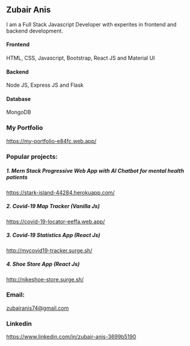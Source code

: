 ## Zubair Anis

I am a Full Stack Javascript Developer with experites in frontend and backend development.



#### Frontend

HTML, CSS, Javascript, Bootstrap, React JS and Material UI 

#### Backend

Node JS, Express JS and Flask

#### Database

MongoDB



### My Portfolio

https://my-portfolio-e84fc.web.app/



### Popular projects:

##### 1. Mern Stack Progressive Web App with AI Chatbot for mental health patients
 https://stark-island-44284.herokuapp.com/
##### 2. Covid-19 Map Tracker (Vanilla Js)
https://covid-19-locator-eeffa.web.app/
##### 3. Covid-19 Statistics App (React Js)
http://mycovid19-tracker.surge.sh/
##### 4. Shoe Store App (React Js)
http://nikeshoe-store.surge.sh/



### Email: 
zubairanis74@gmail.com

### Linkedin
https://www.linkedin.com/in/zubair-anis-3699b5190



